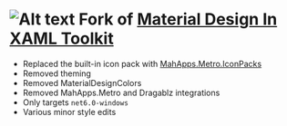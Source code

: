 # ![Alt text](web/images/MD4XAML64.png "Material Design In XAML Toolkit") Fork of [Material Design In XAML Toolkit](https://github.com/MaterialDesignInXAML/MaterialDesignInXamlToolkit)
- Replaced the built-in icon pack with [MahApps.Metro.IconPacks](https://github.com/MahApps/MahApps.Metro.IconPacks)
- Removed theming
- Removed MaterialDesignColors
- Removed MahApps.Metro and Dragablz integrations
- Only targets `net6.0-windows`
- Various minor style edits
